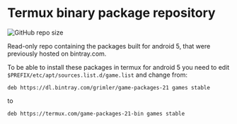 # Termux binary package repository

![GitHub repo size](https://img.shields.io/github/repo-size/termux/game-packages-21-bin)

Read-only repo containing the packages built for android 5, that were
previously hosted on bintray.com. 

To be able to install these packages in termux for android 5 you need
to edit `$PREFIX/etc/apt/sources.list.d/game.list` and change from:

```
deb https://dl.bintray.com/grimler/game-packages-21 games stable
```

to

```
deb https://termux.com/game-packages-21-bin games stable
```
